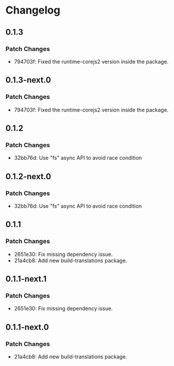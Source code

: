 # Changelog

## 0.1.3

### Patch Changes

- 794703f: Fixed the runtime-corejs2 version inside the package.

## 0.1.3-next.0

### Patch Changes

- 794703f: Fixed the runtime-corejs2 version inside the package.

## 0.1.2

### Patch Changes

- 32bb76d: Use "fs" async API to avoid race condition

## 0.1.2-next.0

### Patch Changes

- 32bb76d: Use "fs" async API to avoid race condition

## 0.1.1

### Patch Changes

- 2651e30: Fix missing dependency issue.
- 21a4cb8: Add new build-translations package.

## 0.1.1-next.1

### Patch Changes

- 2651e30: Fix missing dependency issue.

## 0.1.1-next.0

### Patch Changes

- 21a4cb8: Add new build-translations package.
